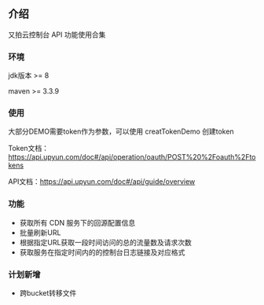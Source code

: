 ## 介绍
又拍云控制台 API 功能使用合集

### 环境
jdk版本 >= 8 

maven >= 3.3.9
### 使用
大部分DEMO需要token作为参数，可以使用 creatTokenDemo 创建token

Token文档：https://api.upyun.com/doc#/api/operation/oauth/POST%20%2Foauth%2Ftokens

API文档：https://api.upyun.com/doc#/api/guide/overview

### 功能

+ 获取所有 CDN 服务下的回源配置信息
+ 批量刷新URL
+ 根据指定URL获取一段时间访问的总的流量数及请求次数
+ 获取服务在指定时间内的的控制台日志链接及对应格式
### 计划新增
+ 跨bucket转移文件
